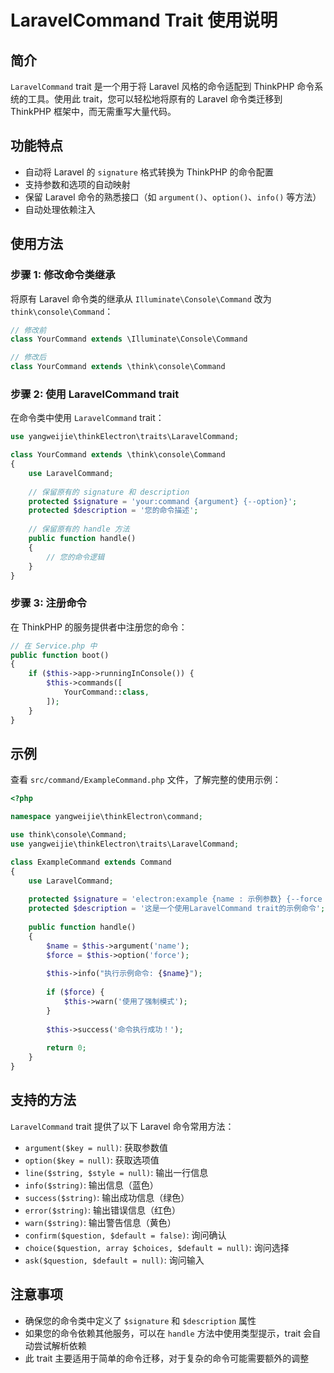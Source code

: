 # LaravelCommand Trait 使用说明

## 简介

`LaravelCommand` trait 是一个用于将 Laravel 风格的命令适配到 ThinkPHP 命令系统的工具。使用此 trait，您可以轻松地将原有的 Laravel 命令类迁移到 ThinkPHP 框架中，而无需重写大量代码。

## 功能特点

- 自动将 Laravel 的 `signature` 格式转换为 ThinkPHP 的命令配置
- 支持参数和选项的自动映射
- 保留 Laravel 命令的熟悉接口（如 `argument()`、`option()`、`info()` 等方法）
- 自动处理依赖注入

## 使用方法

### 步骤 1: 修改命令类继承

将原有 Laravel 命令类的继承从 `Illuminate\Console\Command` 改为 `think\console\Command`：

```php
// 修改前
class YourCommand extends \Illuminate\Console\Command

// 修改后
class YourCommand extends \think\console\Command
```

### 步骤 2: 使用 LaravelCommand trait

在命令类中使用 `LaravelCommand` trait：

```php
use yangweijie\thinkElectron\traits\LaravelCommand;

class YourCommand extends \think\console\Command
{
    use LaravelCommand;
    
    // 保留原有的 signature 和 description
    protected $signature = 'your:command {argument} {--option}';
    protected $description = '您的命令描述';
    
    // 保留原有的 handle 方法
    public function handle()
    {
        // 您的命令逻辑
    }
}
```

### 步骤 3: 注册命令

在 ThinkPHP 的服务提供者中注册您的命令：

```php
// 在 Service.php 中
public function boot()
{
    if ($this->app->runningInConsole()) {
        $this->commands([
            YourCommand::class,
        ]);
    }
}
```

## 示例

查看 `src/command/ExampleCommand.php` 文件，了解完整的使用示例：

```php
<?php

namespace yangweijie\thinkElectron\command;

use think\console\Command;
use yangweijie\thinkElectron\traits\LaravelCommand;

class ExampleCommand extends Command
{
    use LaravelCommand;
    
    protected $signature = 'electron:example {name : 示例参数} {--force : 是否强制执行}'; 
    protected $description = '这是一个使用LaravelCommand trait的示例命令';
    
    public function handle()
    {
        $name = $this->argument('name');
        $force = $this->option('force');
        
        $this->info("执行示例命令: {$name}");
        
        if ($force) {
            $this->warn('使用了强制模式');
        }
        
        $this->success('命令执行成功！');
        
        return 0;
    }
}
```

## 支持的方法

`LaravelCommand` trait 提供了以下 Laravel 命令常用方法：

- `argument($key = null)`: 获取参数值
- `option($key = null)`: 获取选项值
- `line($string, $style = null)`: 输出一行信息
- `info($string)`: 输出信息（蓝色）
- `success($string)`: 输出成功信息（绿色）
- `error($string)`: 输出错误信息（红色）
- `warn($string)`: 输出警告信息（黄色）
- `confirm($question, $default = false)`: 询问确认
- `choice($question, array $choices, $default = null)`: 询问选择
- `ask($question, $default = null)`: 询问输入

## 注意事项

- 确保您的命令类中定义了 `$signature` 和 `$description` 属性
- 如果您的命令依赖其他服务，可以在 `handle` 方法中使用类型提示，trait 会自动尝试解析依赖
- 此 trait 主要适用于简单的命令迁移，对于复杂的命令可能需要额外的调整